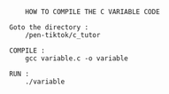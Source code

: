 		HOW TO COMPILE THE C VARIABLE CODE

	Goto the directory :
		/pen-tiktok/c_tutor

	COMPILE :
		gcc variable.c -o variable

	RUN :
		./variable
